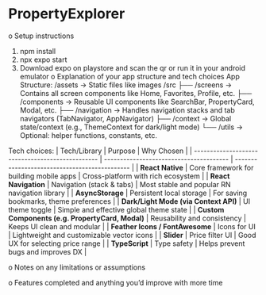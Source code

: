 # PropertyExplorer
o Setup instructions
  1. npm install
  2. npx expo start
  3. Download expo on playstore and scan the qr or run it in your android emulator
o Explanation of your app structure and tech choices
  App Structure:
    /assets               → Static files like images
    /src
   ├── /screens              → Contains all screen components like Home, Favorites, Profile, etc.
   ├── /components           → Reusable UI components like SearchBar, PropertyCard, Modal, etc.
   ├── /navigation           → Handles navigation stacks and tab navigators (TabNavigator, AppNavigator)
   ├── /context              → Global state/context (e.g., ThemeContext for dark/light mode)
   └── /utils                → Optional: helper functions, constants, etc.
  
  Tech choices:
  | Tech/Library                                     | Purpose                                 | Why Chosen                                    |
  | ------------------------------------------------ | --------------------------------------- | --------------------------------------------- |
  | **React Native**                                 | Core framework for building mobile apps | Cross-platform with rich ecosystem            |
  | **React Navigation**                             | Navigation (stack & tabs)               | Most stable and popular RN navigation library |
  | **AsyncStorage**                                 | Persistent local storage                | For saving bookmarks, theme preferences       |
  | **Dark/Light Mode (via Context API)**            | UI theme toggle                         | Simple and effective global theme state       |
  | **Custom Components (e.g. PropertyCard, Modal)** | Reusability and consistency             | Keeps UI clean and modular                    |
  | **Feather Icons / FontAwesome**                  | Icons for UI                            | Lightweight and customizable vector icons     |
  | **Slider**                                       | Price filter UI                         | Good UX for selecting price range             |
  | **TypeScript**                                   | Type safety                             | Helps prevent bugs and improves DX            |

o Notes on any limitations or assumptions

o Features completed and anything you’d improve with more time
